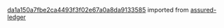 [da1a150a7fbe2ca4493f3f02e67a0a8da9133585](https://github.com/insolar/assured-ledger/commit/da1a150a7fbe2ca4493f3f02e67a0a8da9133585) imported from [assured-ledger](https://github.com/insolar/assured-ledger)
